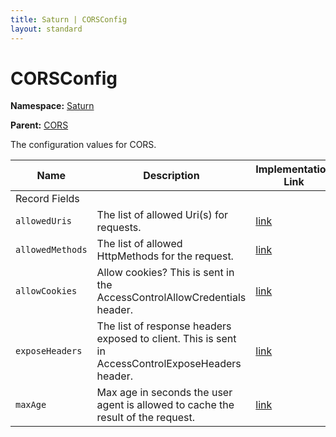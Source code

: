 ```yaml
---
title: Saturn | CORSConfig
layout: standard
---
```


# CORSConfig

**Namespace:** [Saturn](./saturn.html)

**Parent:** [CORS](./saturn-cors.html)

The configuration values for CORS.

| Name             | Description                                                                                        | Implementation Link                                                                     |
|------------------|----------------------------------------------------------------------------------------------------|-----------------------------------------------------------------------------------------|
| Record Fields    |                                                                                                    |                                                                                         |
| `allowedUris`    | The list of allowed Uri(s) for requests.                                                           | [link](https://github.com/SaturnFramework/Saturn/tree/master/src/Saturn/CORS.fs#L39-39) |
| `allowedMethods` | The list of allowed HttpMethods for the request.                                                   | [link](https://github.com/SaturnFramework/Saturn/tree/master/src/Saturn/CORS.fs#L41-41) |
| `allowCookies`   | Allow cookies? This is sent in the AccessControlAllowCredentials header.                           | [link](https://github.com/SaturnFramework/Saturn/tree/master/src/Saturn/CORS.fs#L43-43) |
| `exposeHeaders`  | The list of response headers exposed to client. This is sent in AccessControlExposeHeaders header. | [link](https://github.com/SaturnFramework/Saturn/tree/master/src/Saturn/CORS.fs#L45-45) |
| `maxAge`         | Max age in seconds the user agent is allowed to cache the result of the request.                   | [link](https://github.com/SaturnFramework/Saturn/tree/master/src/Saturn/CORS.fs#L47-47) |
